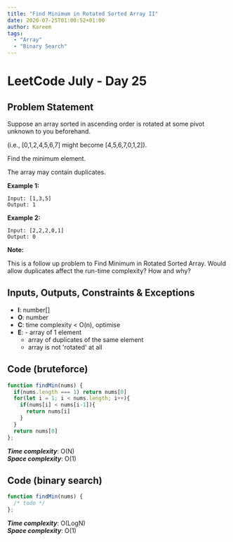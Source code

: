 ```yaml
---
title: "Find Minimum in Rotated Sorted Array II"
date: 2020-07-25T01:00:52+01:00
author: Kareem
tags:
  - "Array"
  - "Binary Search"
---
```


<!-- LeetCode month and day here -->
# LeetCode July - Day 25

## Problem Statement

Suppose an array sorted in ascending order is rotated at some pivot unknown to you beforehand.

(i.e.,  [0,1,2,4,5,6,7] might become  [4,5,6,7,0,1,2]).

Find the minimum element.

The array may contain duplicates.

**Example 1:**
```
Input: [1,3,5]
Output: 1
```
**Example 2:**
```
Input: [2,2,2,0,1]
Output: 0
```
**Note:**

This is a follow up problem to Find Minimum in Rotated Sorted Array.
Would allow duplicates affect the run-time complexity? How and why?

## Inputs, Outputs, Constraints & Exceptions
- **I**: number[]
- **O**: number
- **C**: time complexity < O(n), optimise
- **E**: - array of 1 element
  - array of duplicates of the same element
  - array is not 'rotated' at all

## Code (bruteforce)

```js
function findMin(nums) {
  if(nums.length === 1) return nums[0]
  for(let i = 1; i < nums.length; i++){
    if(nums[i] < nums[i-1]){
      return nums[i]
    }
  }
  return nums[0]
};
```

**_Time complexity_**: O(N) \
**_Space complexity_**: O(1)

## Code (binary search)

```js
function findMin(nums) {
  /* todo */
};
```

**_Time complexity_**: O(LogN) \
**_Space complexity_**: O(1)
